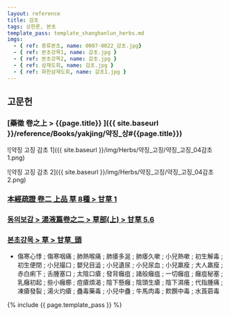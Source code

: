 ```yaml
---
layout: reference
title: 감초
tags: 상한론, 본초
template_pass: template_shanghanlun_herbs.md
imgs:
  - { ref: 증류본초, name: 0007-0022_감초.jpg}
  - { ref: 본초강목1, name: 감초.jpg }
  - { ref: 본초강목2, name: 감초.jpg }
  - { ref: 삼재도회, name: 감초.jpg }
  - { ref: 화한삼재도회, name: 감초1.jpg }
---
```



## 고문헌

### [藥徵 卷之上 > {{page.title}} ]({{ site.baseurl }}/reference/Books/yakjing/약징_상#{{page.title}})

![약징 고징 감초 1]({{ site.baseurl }}/img/Herbs/약징_고징/약징_고징_04감초1.png)

![약징 고징 감초 2]({{ site.baseurl }}/img/Herbs/약징_고징/약징_고징_04감초2.png)


### [本經疏證 卷二 上品 草 8種 > 甘草 1](https://mediclassics.kr/books/154/volume/2/#content_3)

### [동의보감 > 湯液篇卷之二 > 草部(上) >  甘草 5.6](https://mediclassics.kr/books/8/volume/21/#content_1250)

### [본초강목 > 草 > 甘草_頭]()

* 傷寒心悸 ; 傷寒咽痛 ; 肺熱喉痛 ; 肺痿多涎 ; 肺痿久嗽 ; 小兒熱嗽 ; 初生解毒 ; 初生便閉 ; 小兒撮口 ; 嬰兒目澁 ; 小兒遺尿 ; 小兒尿血 ; 小兒羸瘦 ; 大人羸瘦 ; 赤白痢下 ; 舌腫塞口 ; 太陰口瘡 ; 發背癰疽 ; 諸般癰疽 ; 一切癰疽 ; 癰疽秘塞 ; 乳癰初起 ; 些小癰癤 ; 痘瘡煩渴 ; 陰下懸癰 ; 陰頭生瘡 ; 陰下濕癢 ; 代指腫痛 ; 凍瘡發裂 ; 湯火灼瘡 ; 蠱毒藥毒 ; 小兒中蠱 ; 牛馬肉毒 ; 飮饌中毒 ; 水莨菪毒


{% include {{ page.template_pass }} %}
